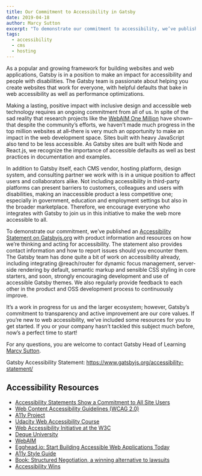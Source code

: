 ```yaml
---
title: Our Commitment to Accessibility in Gatsby
date: 2019-04-18
author: Marcy Sutton
excerpt: "To demonstrate our commitment to accessibility, we’ve published an Accessibility Statement on Gatsbyjs.org with product information and resources as well as contact information. We encourage everyone integrating and building with Gatsby to join us in this initiative to make the web more accessible to all!"
tags:
  - accessibility
  - cms
  - hosting
---
```


As a popular and growing framework for building websites and web applications, Gatsby is in a position to make an impact for accessibility and people with disabilities. The Gatsby team is passionate about helping you create websites that work for everyone, with helpful defaults that bake in web accessibility as well as performance optimizations.

Making a lasting, positive impact with inclusive design and accessible web technology requires an ongoing commitment from all of us. In spite of the sad reality that research projects like the [WebAIM One Million](https://webaim.org/projects/million/) have shown–that despite the community’s efforts, we haven’t made much progress in the top million websites at all–there is very much an opportunity to make an impact in the web development space. Sites built with heavy JavaScript also tend to be less accessible. As Gatsby sites are built with Node and React.js, we recognize the importance of accessible defaults as well as best practices in documentation and examples.

In addition to Gatsby itself, each CMS vendor, hosting platform, design system, and consulting partner we work with is in a unique position to affect users and collaborators alike. Not including accessibility in third-party platforms can present barriers to customers, colleagues and users with disabilities, making an inaccessible product a less competitive one; especially in government, education and employment settings but also in the broader marketplace. Therefore, we encourage everyone who integrates with Gatsby to join us in this initiative to make the web more accessible to all.

To demonstrate our commitment, we’ve published an [Accessibility Statement on Gatsbyjs.org](/accessibility-statement/) with product information and resources on how we’re thinking and acting for accessibility. The statement also provides contact information and how to report issues should you encounter them. The Gatsby team has done quite a bit of work on accessibility already, including integrating @reach/router for dynamic focus management, server-side rendering by default, semantic markup and sensible CSS styling in core starters, and soon, strongly encouraging development and use of accessible Gatsby themes. We also regularly provide feedback to each other in the product and OSS development process to continuously improve.

It’s a work in progress for us and the larger ecosystem; however, Gatsby’s commitment to transparency and active improvement are our core values. If you’re new to web accessibility, we’ve included some resources for you to get started. If you or your company hasn’t tackled this subject much before, now’s a perfect time to start!

For any questions, you are welcome to contact Gatsby Head of Learning [Marcy Sutton](mailto:marcy@gatsbyjs.com).

Gatsby Accessibility Statement: <https://www.gatsbyjs.org/accessibility-statement/>

## Accessibility Resources

- [Accessibility Statements Show a Commitment to All Site Users](https://www.lflegal.com/2013/02/access-info-pages/)
- [Web Content Accessibility Guidelines (WCAG 2.0)](https://www.w3.org/TR/WCAG20/)
- [A11y Project](http://a11yproject.com/)
- [Udacity Web Accessibility Course](https://www.udacity.com/course/web-accessibility--ud891)
- [Web Accessibility Initiative at the W3C](https://www.w3.org/WAI/)
- [Deque University](https://dequeuniversity.com)
- [WebAIM](https://webaim.org)
- [Egghead.io: Start Building Accessible Web Applications Today](https://egghead.io/courses/start-building-accessible-web-applications-today)
- [A11y Style Guide](https://a11y-style-guide.com/style-guide/section-resources.html)
- [Book: Structured Negotiation, a winning alternative to lawsuits](https://www.lflegal.com/book/)
- [Accessibility Wins](https://a11ywins.tumblr.com)
